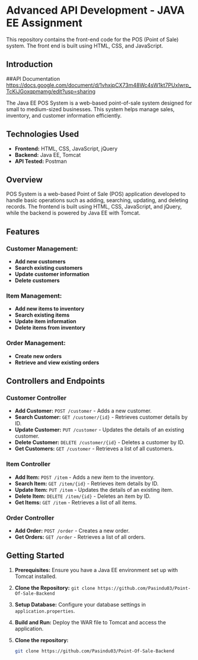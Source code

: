 # Advanced API Development - JAVA EE Assignment

This repository contains the front-end code for the POS (Point of Sale) system. The front end is built using HTML, CSS, and JavaScript.

## Introduction
##API Documentation https://docs.google.com/document/d/1vhxjpCX73m48Wc4sW1kt7PUxlwrp_TcKiJGoxqpmamg/edit?usp=sharing

The Java EE POS System is a web-based point-of-sale system designed for small to medium-sized businesses. This system helps manage sales, inventory, and customer information efficiently.

## Technologies Used

- **Frontend:** HTML, CSS, JavaScript, jQuery
- **Backend:** Java EE, Tomcat
- **API Tested:** Postman

## Overview
POS System is a web-based Point of Sale (POS) application developed to handle basic operations such as adding, searching, updating, and deleting records. The frontend is built using HTML, CSS, JavaScript, and jQuery, while the backend is powered by Java EE with Tomcat.

## Features
### Customer Management:
- **Add new customers**
- **Search existing customers**
- **Update customer information**
- **Delete customers**

### Item Management:
- **Add new items to inventory**
- **Search existing items**
- **Update item information**
- **Delete items from inventory**

### Order Management:
- **Create new orders**
- **Retrieve and view existing orders**

## Controllers and Endpoints

### Customer Controller
- **Add Customer:** `POST /customer` - Adds a new customer.
- **Search Customer:** `GET /customer/{id}` - Retrieves customer details by ID.
- **Update Customer:** `PUT /customer` - Updates the details of an existing customer.
- **Delete Customer:** `DELETE /customer/{id}` - Deletes a customer by ID.
- **Get Customers:** `GET /customer` - Retrieves a list of all customers.

### Item Controller
- **Add Item:** `POST /item` - Adds a new item to the inventory.
- **Search Item:** `GET /item/{id}` - Retrieves item details by ID.
- **Update Item:** `PUT /item` - Updates the details of an existing item.
- **Delete Item:** `DELETE /item/{id}` - Deletes an item by ID.
- **Get Items:** `GET /item` - Retrieves a list of all items.

### Order Controller
- **Add Order:** `POST /order` - Creates a new order.
- **Get Orders:** `GET /order` - Retrieves a list of all orders.

## Getting Started
1. **Prerequisites:** Ensure you have a Java EE environment set up with Tomcat installed.
2. **Clone the Repository:** `git clone https://github.com/Pasindu03/Point-Of-Sale-Backend`
3. **Setup Database:** Configure your database settings in `application.properties`.
4. **Build and Run:** Deploy the WAR file to Tomcat and access the application.


1. **Clone the repository:**

   ```bash
   git clone https://github.com/Pasindu03/Point-Of-Sale-Backend
